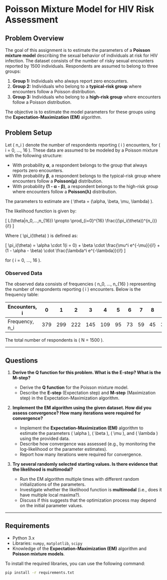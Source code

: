 # Poisson Mixture Model for HIV Risk Assessment

## Problem Overview

The goal of this assignment is to estimate the parameters of a **Poisson mixture model** describing the sexual behavior of individuals at risk for HIV infection. The dataset consists of the number of risky sexual encounters reported by 1500 individuals. Respondents are assumed to belong to three groups:

1. **Group 1:** Individuals who always report zero encounters.
2. **Group 2:** Individuals who belong to a **typical-risk group** where encounters follow a Poisson distribution.
3. **Group 3:** Individuals who belong to a **high-risk group** where encounters follow a Poisson distribution.

The objective is to estimate the model parameters for these groups using the **Expectation-Maximization (EM)** algorithm.

## Problem Setup

Let \( n_i \) denote the number of respondents reporting \( i \) encounters, for \( i = 0, ..., 16 \). These data are assumed to be modeled by a Poisson mixture with the following structure:

- With probability **α**, a respondent belongs to the group that always reports zero encounters.
- With probability **β**, a respondent belongs to the typical-risk group where encounters follow a **Poisson(µ)** distribution.
- With probability **(1 - α - β)**, a respondent belongs to the high-risk group where encounters follow a **Poisson(λ)** distribution.

The parameters to estimate are \( \theta = (\alpha, \beta, \mu, \lambda) \).

The likelihood function is given by:

\[
L(\theta|n_0,...,n_{16}) \propto \prod_{i=0}^{16} \frac{(\pi_i(\theta))^{n_i}}{i!}
\]

Where \( \pi_i(\theta) \) is defined as:

\[
\pi_i(\theta) = \alpha \cdot 1(i = 0) + \beta \cdot \frac{\mu^i e^{-\mu}}{i!} + (1 - \alpha - \beta) \cdot \frac{\lambda^i e^{-\lambda}}{i!}
\]

for \( i = 0, ..., 16 \).

### Observed Data

The observed data consists of frequencies \( n_0, ..., n_{16} \) representing the number of respondents reporting \( i \) encounters. Below is the frequency table:

| Encounters, i | 0   | 1   | 2   | 3   | 4   | 5   | 6   | 7   | 8   | 9   | 10  | 11  | 12  | 13  | 14  | 15  | 16  |
|----------------|-----|-----|-----|-----|-----|-----|-----|-----|-----|-----|-----|-----|-----|-----|-----|-----|-----|
| Frequency, n_i | 379 | 299 | 222 | 145 | 109 | 95  | 73  | 59  | 45  | 30  | 24  | 12  | 4   | 2   | 0   | 1   | 1   | 0   |

The total number of respondents is \( N = 1500 \).

---

## Questions

1. **Derive the Q function for this problem. What is the E-step? What is the M-step?**

   - Derive the **Q function** for the Poisson mixture model.
   - Describe the **E-step** (Expectation step) and **M-step** (Maximization step) in the Expectation-Maximization algorithm.

2. **Implement the EM algorithm using the given dataset. How did you assess convergence? How many iterations were required for convergence?**

   - Implement the **Expectation-Maximization (EM)** algorithm to estimate the parameters \( \alpha \), \( \beta \), \( \mu \), and \( \lambda \) using the provided data.
   - Describe how convergence was assessed (e.g., by monitoring the log-likelihood or the parameter estimates).
   - Report how many iterations were required for convergence.

3. **Try several randomly selected starting values. Is there evidence that the likelihood is multimodal?**

   - Run the EM algorithm multiple times with different random initializations of the parameters.
   - Investigate whether the likelihood function is **multimodal** (i.e., does it have multiple local maxima?).
   - Discuss if this suggests that the optimization process may depend on the initial parameter values.

---

## Requirements

- Python 3.x
- Libraries: `numpy`, `matplotlib`, `scipy`
- Knowledge of the **Expectation-Maximization (EM)** algorithm and **Poisson mixture models**.

To install the required libraries, you can use the following command:

```bash
pip install -r requirements.txt
